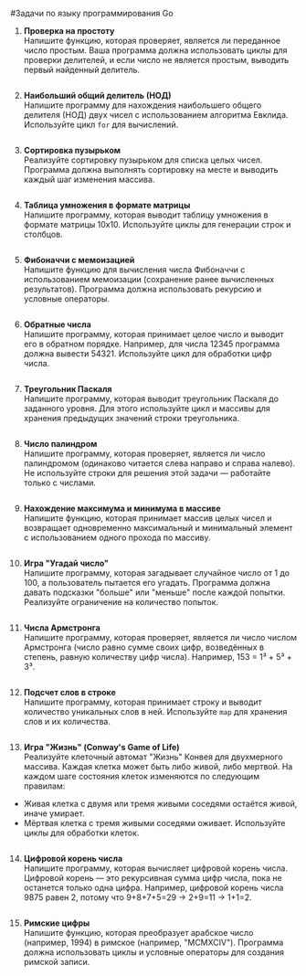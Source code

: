 #Задачи по языку программирования Go

1. **Проверка на простоту**  
   Напишите функцию, которая проверяет, является ли переданное число простым. Ваша программа должна использовать циклы для проверки делителей, и если число не является простым, выводить первый найденный делитель.
```go

```

2. **Наибольший общий делитель (НОД)**  
   Напишите программу для нахождения наибольшего общего делителя (НОД) двух чисел с использованием алгоритма Евклида. Используйте цикл `for` для вычислений.
```go

```

3. **Сортировка пузырьком**  
   Реализуйте сортировку пузырьком для списка целых чисел. Программа должна выполнять сортировку на месте и выводить каждый шаг изменения массива.
```go

```

4. **Таблица умножения в формате матрицы**  
   Напишите программу, которая выводит таблицу умножения в формате матрицы 10x10. Используйте циклы для генерации строк и столбцов.
```go

```

5. **Фибоначчи с мемоизацией**  
   Напишите функцию для вычисления числа Фибоначчи с использованием мемоизации (сохранение ранее вычисленных результатов). Программа должна использовать рекурсию и условные операторы.
```go

```

6. **Обратные числа**  
   Напишите программу, которая принимает целое число и выводит его в обратном порядке. Например, для числа 12345 программа должна вывести 54321. Используйте цикл для обработки цифр числа.
```go

```

7. **Треугольник Паскаля**  
   Напишите программу, которая выводит треугольник Паскаля до заданного уровня. Для этого используйте цикл и массивы для хранения предыдущих значений строки треугольника.
```go

```

8. **Число палиндром**  
   Напишите программу, которая проверяет, является ли число палиндромом (одинаково читается слева направо и справа налево). Не используйте строки для решения этой задачи — работайте только с числами.
```go

```

9. **Нахождение максимума и минимума в массиве**  
   Напишите функцию, которая принимает массив целых чисел и возвращает одновременно максимальный и минимальный элемент с использованием одного прохода по массиву.
```go

```

10. **Игра "Угадай число"**  
   Напишите программу, которая загадывает случайное число от 1 до 100, а пользователь пытается его угадать. Программа должна давать подсказки "больше" или "меньше" после каждой попытки. Реализуйте ограничение на количество попыток.
```go

```

11. **Числа Армстронга**  
   Напишите программу, которая проверяет, является ли число числом Армстронга (число равно сумме своих цифр, возведённых в степень, равную количеству цифр числа). Например, 153 = 1³ + 5³ + 3³.
```go

```

12. **Подсчет слов в строке**  
   Напишите программу, которая принимает строку и выводит количество уникальных слов в ней. Используйте `map` для хранения слов и их количества.
```go

```

13. **Игра "Жизнь" (Conway's Game of Life)**  
   Реализуйте клеточный автомат "Жизнь" Конвея для двухмерного массива. Каждая клетка может быть либо живой, либо мертвой. На каждом шаге состояния клеток изменяются по следующим правилам:
   - Живая клетка с двумя или тремя живыми соседями остаётся живой, иначе умирает.
   - Мёртвая клетка с тремя живыми соседями оживает.
   Используйте циклы для обработки клеток.
```go

```

14. **Цифровой корень числа**  
   Напишите программу, которая вычисляет цифровой корень числа. Цифровой корень — это рекурсивная сумма цифр числа, пока не останется только одна цифра. Например, цифровой корень числа 9875 равен 2, потому что 9+8+7+5=29 → 2+9=11 → 1+1=2.
```go

```

15. **Римские цифры**  
   Напишите функцию, которая преобразует арабское число (например, 1994) в римское (например, "MCMXCIV"). Программа должна использовать циклы и условные операторы для создания римской записи.
```go

```
